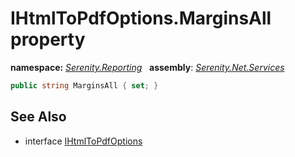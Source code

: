 # IHtmlToPdfOptions.MarginsAll property
**namespace:** *[Serenity.Reporting](../../README.md#serenity.reporting-namespace)*   **assembly**: *[Serenity.Net.Services](../../README.md)*

```csharp
public string MarginsAll { set; }
```

## See Also

* interface [IHtmlToPdfOptions](../IHtmlToPdfOptions.md)